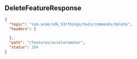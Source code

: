 ## DeleteFeatureResponse

```json
{
  "topic": "com.acme/xdk_53/things/twin/commands/delete",
  "headers": {
    
  },
  "path": "/features/accelerometer",
  "status": 204
}
```
